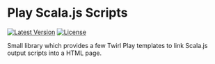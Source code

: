 # Play Scala.js Scripts

[![Latest Version](https://maven-badges.herokuapp.com/maven-central/com.vmunier/play-scalajs-scripts_2.11/badge.svg)](https://maven-badges.herokuapp.com/maven-central/com.vmunier/play-scalajs-scripts_2.11)
[![License](http://img.shields.io/:license-Apache%202-red.svg)](http://www.apache.org/licenses/LICENSE-2.0.txt)

Small library which provides a few Twirl Play templates to link Scala.js output scripts into a HTML page.
